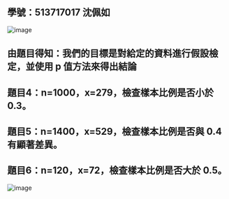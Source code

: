 ## 學號：513717017 沈佩如

![image](https://github.com/user-attachments/assets/e8892ca1-2d09-4845-af6c-6f211012b8bf)

## 由題目得知：我們的目標是對給定的資料進行假設檢定，並使用 p 值方法來得出結論

## 題目4：n=1000，x=279，檢查樣本比例是否小於 0.3。

## 題目5：n=1400，x=529，檢查樣本比例是否與 0.4 有顯著差異。

## 題目6：n=120，x=72，檢查樣本比例是否大於 0.5。


![image](https://github.com/user-attachments/assets/0da0051d-162d-4987-bf06-38eac9bda80f)
